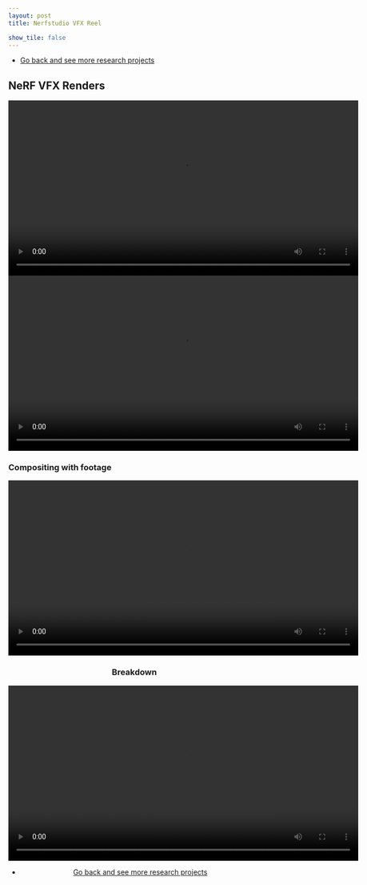 ```yaml
---
layout: post
title: Nerfstudio VFX Reel

show_tile: false
---
```


<ul class="actions">
	<li><a href="research.html" class="button small">Go back and see more research projects</a></li>
</ul>

## NeRF VFX Renders
<center>
<video id="v0" width=700px controls>
	<source src="assets/videos/ns_vfx_trailer_short.mp4" type="video/mp4" />
</video>
</center>

<center>
<video id="v0" width=700px controls>
	<source src="assets/videos/ns_vfx_lego.mp4" type="video/mp4" />
</video>
</center>

### Compositing with footage
<center>
<video id="v0" width=700px controls>
	<source src="assets/videos/ns_vfx_elevator_composites.mp4" type="video/mp4" />
</video>
<center>

### Breakdown
<center>
<video id="v0" width=700px controls>
	<source src="assets/videos/ns_vfx_breakdown.mp4" type="video/mp4" />
</video>
<center>


<ul class="actions">
	<li><a href="research.html" class="button small">Go back and see more research projects</a></li>
</ul>